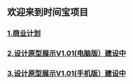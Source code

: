 ## 欢迎来到时间宝项目

### [1.商业计划](https://airsupply.github.io/TreasurTime/Bplan1.1/)
### [2.设计原型展示V1.01(电脑版）建设中](https://airsupply.github.io/TreasurTime/demo1.1/)
### [3.设计原型展示V1.01(手机版）建设中](https://airsupply.github.io/TreasurTime/demo1.1/)



